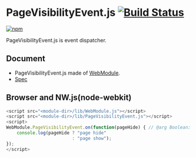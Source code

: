 # PageVisibilityEvent.js [![Build Status](https://travis-ci.org/uupaa/PageVisibilityEvent.js.svg)](https://travis-ci.org/uupaa/PageVisibilityEvent.js)

[![npm](https://nodei.co/npm/uupaa.pagevisibilityevent.js.svg?downloads=true&stars=true)](https://nodei.co/npm/uupaa.pagevisibilityevent.js/)

PageVisibilityEvent.js is event dispatcher.

## Document

- PageVisibilityEvent.js made of [WebModule](https://github.com/uupaa/WebModule).
- [Spec](https://github.com/uupaa/PageVisibilityEvent.js/wiki/PageVisibilityEvent)

## Browser and NW.js(node-webkit)

```js
<script src="<module-dir>/lib/WebModule.js"></script>
<script src="<module-dir>/lib/PageVisibilityEvent.js"></script>
<script>
WebModule.PageVisibilityEvent.on(function(pageHide) { // @arg Boolean: true is page-hide
    console.log(pageHide ? "page hide"
                         : "page show");
});
</script>
```

